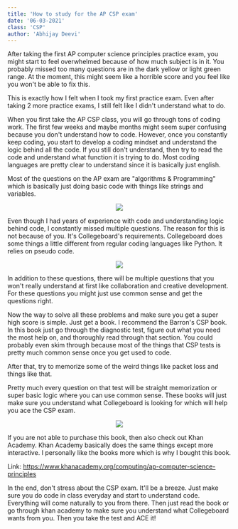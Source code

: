 ```yaml
---
title: 'How to study for the AP CSP exam'
date: '06-03-2021'
class: 'CSP'
author: 'Abhijay Deevi'
---
```


After taking the first AP computer science principles practice exam, you might start to feel overwhelmed because of how much subject is in it. You probably missed too many questions are in the dark yellow or light green range. At the moment, this might seem like a horrible score and you feel like you won't be able to fix this. 

This is exactly how I felt when I took my first practice exam. Even after taking 2 more practice exams, I still felt like I didn't understand what to do. 

When you first take the AP CSP class, you will go through tons of coding work. The first few weeks and maybe months might seem super confusing because you don't understand how to code. However, once you constantly keep coding, you start to develop a coding mindset and understand the logic behind all the code. If you still don't understand, then try to read the code and understand what function it is trying to do. Most coding languages are pretty clear to understand since it is basically just english. 

Most of the questions on the AP exam are "algorithms & Programming" which is basically just doing basic code with things like strings and variables.

<p align="center">
  <img src="https://media.discordapp.net/attachments/852627989194604587/852631473286414406/9k.png" />
<p>

Even though I had years of experience with code and understanding logic behind code, I constantly missed multiple questions. The reason for this is not because of you. It's Collegeboard's requirements. Collegeboard does some things a little different from regular coding languages like Python. It relies on pseudo code. 
  
<p align="center">
  <img src="https://media.discordapp.net/attachments/852627989194604587/852631686340018176/0fgfinqK3tuQAAAAASUVORK5CYII.png" />
<p>

In addition to these questions, there will be multiple questions that you won't really understand at first like collaboration and creative development. For these questions you might just use common sense and get the questions right. 

Now the way to solve all these problems and make sure you get a super high score is simple. Just get a book. I recommend the Barron's CSP book. In this book just go through the diagnostic test, figure out what you need the most help on, and thoroughly read through that section. You could probably even skim through because most of the things that CSP tests is pretty much common sense once you get used to code. 

After that, try to memorize some of the weird things like packet loss and things like that.

Pretty much every question on that test will be straight memorization or super basic logic where you can use common sense. These books will just make sure you understand what Collegeboard is looking for which will help you ace the CSP exam. 

<p align="center">
  <img src="https://media.discordapp.net/attachments/852627989194604587/852631134012702720/71Utue9RqcL.png?width=690&height=897" />
<p>

If you are not able to purchase this book, then also check out Khan Academy. Khan Academy basically does the same things except more interactive. I personally like the books more which is why I bought this book. 
  
Link: https://www.khanacademy.org/computing/ap-computer-science-principles

In the end, don't stress about the CSP exam. It'll be a breeze. Just make sure you do code in class everyday and start to understand code. Everything will come naturally to you from there. Then just read the book or go through khan academy to make sure you understand what Collegeboard wants from you. Then you take the test and ACE it!
